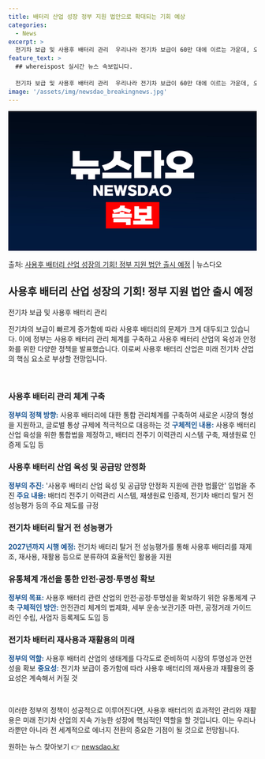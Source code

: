 ```yaml
---
title: 배터리 산업 성장 정부 지원 법안으로 확대되는 기회 예상
categories:
  - News
excerpt: >
  전기차 보급 및 사용후 배터리 관리  우리나라 전기차 보급이 60만 대에 이르는 가운데, 오는 2030년 사…
feature_text: >
  ## whereispost 실시간 뉴스 속보입니다.

  전기차 보급 및 사용후 배터리 관리  우리나라 전기차 보급이 60만 대에 이르는 가운데, 오는 2030년 사…
image: '/assets/img/newsdao_breakingnews.jpg'
---
```


![뉴스다오 속보](/assets/img/newsdao_breakingnews.jpg)

<p>출처: <a href="https://newsdao.kr/4730" rel="dofollow">사용후 배터리 산업 성장의 기회! 정부 지원 법안 출시 예정</a> | 뉴스다오</p>

<h2 data-ke-size="size26">사용후 배터리 산업 성장의 기회! 정부 지원 법안 출시 예정</h2>
전기차 보급 및 사용후 배터리 관리

전기차의 보급이 빠르게 증가함에 따라 사용후 배터리의 문제가 크게 대두되고 있습니다. 이에 정부는 사용후 배터리 관리 체계를 구축하고 사용후 배터리 산업의 육성과 안정화를 위한 다양한 정책을 발표했습니다. 이로써 사용후 배터리 산업은 미래 전기차 산업의 핵심 요소로 부상할 전망입니다.

<p data-ke-size="size16">&nbsp;</p>

<h3>사용후 배터리 관리 체계 구축</h3>
<b><span style="color: #1a5490;">정부의 정책 방향:</span></b> 사용후 배터리에 대한 통합 관리체계를 구축하여 새로운 시장의 형성을 지원하고, 글로벌 통상 규제에 적극적으로 대응하는 것
<b><span style="color: #1a5490;">구체적인 내용:</span></b> 사용후 배터리 산업 육성을 위한 통합법을 제정하고, 배터리 전주기 이력관리 시스템 구축, 재생원료 인증제 도입 등

<h3>사용후 배터리 산업 육성 및 공급망 안정화</h3>
<b><span style="color: #1a5490;">정부의 추진:</span></b> '사용후 배터리 산업 육성 및 공급망 안정화 지원에 관한 법률안' 입법을 추진
<b><span style="color: #1a5490;">주요 내용:</span></b> 배터리 전주기 이력관리 시스템, 재생원료 인증제, 전기차 배터리 탈거 전 성능평가 등의 주요 제도를 규정

<h3>전기차 배터리 탈거 전 성능평가</h3>
<b><span style="color: #1a5490;">2027년까지 시행 예정:</span></b> 전기차 배터리 탈거 전 성능평가를 통해 사용후 배터리를 재제조, 재사용, 재활용 등으로 분류하여 효율적인 활용을 지원

<h3>유통체계 개선을 통한 안전·공정·투명성 확보</h3>
<b><span style="color: #1a5490;">정부의 목표:</span></b> 사용후 배터리 관련 산업의 안전·공정·투명성을 확보하기 위한 유통체계 구축
<b><span style="color: #1a5490;">구체적인 방안:</span></b> 안전관리 체계의 법제화, 세부 운송·보관기준 마련, 공정거래 가이드라인 수립, 사업자 등록제도 도입 등

<h3>전기차 배터리 재사용과 재활용의 미래</h3>
<b><span style="color: #1a5490;">정부의 역할:</span></b> 사용후 배터리 산업의 생태계를 다각도로 준비하여 시장의 투명성과 안전성을 확보
<b><span style="color: #1a5490;">중요성:</span></b> 전기차 보급이 증가함에 따라 사용후 배터리의 재사용과 재활용의 중요성은 계속해서 커질 것

<p data-ke-size="size16">&nbsp;</p>

이러한 정부의 정책이 성공적으로 이루어진다면, 사용후 배터리의 효과적인 관리와 재활용은 미래 전기차 산업의 지속 가능한 성장에 핵심적인 역할을 할 것입니다. 이는 우리나라뿐만 아니라 전 세계적으로 에너지 전환의 중요한 기점이 될 것으로 전망됩니다. 

원하는 뉴스 찾아보기 👉 <a href="https://newsdao.kr" rel="dofollow">newsdao.kr</a>


